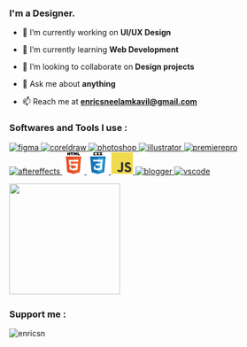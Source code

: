 <h3 align="left">I'm a Designer.</h3>


- 🔭 I’m currently working on **UI/UX Design**

- 🌱 I’m currently learning **Web Development**

- 👯 I’m looking to collaborate on **Design projects**

- 💬 Ask me about **anything**

- 📫 Reach me at **enricsneelamkavil@gmail.com**


<h3 align="left">Softwares and Tools I use :</h3>
<p align="left">
<a href="https://www.figma.com/" target="_blank" rel="noreferrer"> <img src="https://www.vectorlogo.zone/logos/figma/figma-icon.svg" alt="figma" width="40" height="40"/> </a>
<a href="https://www.coreldraw.com/en/" target="_blank" rel="noreferrer"> <img src="https://seeklogo.com/images/C/corel-draw-2020-logo-270FEE465B-seeklogo.com.png" alt="coreldraw" width="40" height="40"/> </a> 
<a href="https://www.adobe.com/in/products/photoshop.html" target="_blank" rel="noreferrer"> <img src="https://seeklogo.com/images/A/adobe-photoshop-logo-7B88D7B5AA-seeklogo.com.png" alt="photoshop" width="40" height="40"/> </a> 
<a href="https://www.adobe.com/in/products/illustrator.html" target="_blank" rel="noreferrer"> <img src="https://seeklogo.com/images/A/adobe-illustrator-logo-775FAF240B-seeklogo.com.png" alt="illustrator" width="40" height="40"/> </a> 
<a href="https://www.adobe.com/in/products/premiere.html" target="_blank" rel="noreferrer"> <img src="https://seeklogo.com/images/A/adobe-premiere-logo-0B31ECF881-seeklogo.com.png" alt="premierepro" width="40" height="40"/> </a> 
<a href="https://www.adobe.com/in/products/aftereffects.html" target="_blank" rel="noreferrer"> <img src="https://seeklogo.com/images/A/adobe-after-effects-logo-960B473FE4-seeklogo.com.png" alt="aftereffects" width="40" height="40"/> </a> 
<a href="https://www.w3.org/html/" target="_blank" rel="noreferrer"> <img src="https://raw.githubusercontent.com/devicons/devicon/master/icons/html5/html5-original-wordmark.svg" alt="html5" width="40" height="40"/> </a> 
<a href="https://www.w3schools.com/css/" target="_blank" rel="noreferrer"> <img src="https://raw.githubusercontent.com/devicons/devicon/master/icons/css3/css3-original-wordmark.svg" alt="css3" width="40" height="40"/> </a> 
<a href="https://developer.mozilla.org/en-US/docs/Web/JavaScript" target="_blank" rel="noreferrer"> <img src="https://raw.githubusercontent.com/devicons/devicon/master/icons/javascript/javascript-original.svg" alt="javascript" width="40" height="40"/> </a> 
<a href="https://www.blogger.com/" target="_blank" rel="noreferrer"> <img src="https://seeklogo.com/images/B/blogger_B-logo-47610B2F87-seeklogo.com.png" alt="blogger" width="40" height="40"/> </a>
<a href="https://code.visualstudio.com/" target="_blank" rel="noreferrer"> <img src="https://seeklogo.com/images/V/visual-studio-code-logo-449D71944F-seeklogo.com.png" alt="vscode" width="40" height="40"/> </a>

<img src="https://mulearn.org/embed/rank/enricsneelamkavil@mulearn" width="200" height="200"></img>

<h3 align="left">Support me :</h3>
<p><a href="https://www.buymeacoffee.com/enricsn"> <img align="left" src="https://cdn.buymeacoffee.com/buttons/v2/default-yellow.png" height="50" width="210" alt="enricsn" /></a></p>
